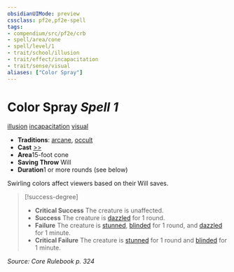 ```yaml
---
obsidianUIMode: preview
cssclass: pf2e,pf2e-spell
tags:
- compendium/src/pf2e/crb
- spell/area/cone
- spell/level/1
- trait/school/illusion
- trait/effect/incapacitation
- trait/sense/visual
aliases: ["Color Spray"]
---
```

# Color Spray *Spell 1*   
[illusion](illusion.md)  [incapacitation](incapacitation.md)  [visual](visual.md)  

- **Traditions**: [arcane](arcane.md), [occult](occult.md)
- **Cast** [>>](chapter-9-playing-the-game.md#Actions "Two-Action") 
- **Area**15-foot cone
- **Saving Throw** Will
- **Duration**1 or more rounds (see below)

Swirling colors affect viewers based on their Will saves.

> [!success-degree] 
> - **Critical Success** The creature is unaffected.
> - **Success** The creature is [dazzled](conditions.md#Dazzled) for 1 round.
> - **Failure** The creature is [stunned](conditions.md#Stunned), [blinded](conditions.md#Blinded) for 1 round, and [dazzled](conditions.md#Dazzled) for 1 minute.
> - **Critical Failure** The creature is [stunned](conditions.md#Stunned) for 1 round and [blinded](conditions.md#Blinded) for 1 minute.

*Source: Core Rulebook p. 324*